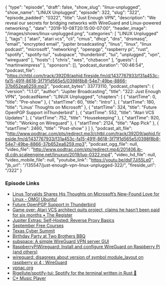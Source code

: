 {
  "type": "episode",
  "draft": false,
  "show_slug": "linux-unplugged",
  "show_name": "LINUX Unplugged",
  "episode": 322,
  "slug": "322",
  "episode_padded": "0322",
  "title": "Just Enough VPN",
  "description": "We reveal our secrets for bridging networks with WireGuard and Linux-powered networking.",
  "date": "2019-10-08T20:15:00-07:00",
  "header_image": "/images/shows/linux-unplugged.png",
  "categories": [
    "LINUX Unplugged"
  ],
  "tags": [
    "atari",
    "atari vcs",
    "cli",
    "cmus",
    "dhcp",
    "dns",
    "dnsmasq",
    "email",
    "encrypted email",
    "jupiter broadcasting",
    "linus",
    "linux",
    "linux podcast",
    "microsoft",
    "networking",
    "openpgp",
    "raspberry pi",
    "rust",
    "spotify",
    "spotify-tui",
    "subspace",
    "thunderbird",
    "tui",
    "unplugged",
    "vpn",
    "wireguard"
  ],
  "hosts": [
    "chris",
    "wes",
    "chzbacon"
  ],
  "guests": [
    "martinwimpress"
  ],
  "sponsors": [],
  "podcast_duration": "00:46:54",
  "podcast_file": "https://chtbl.com/track/392D9/aphid.fireside.fm/d/1437767933/f31a453c-fa15-491f-8618-3f71f1d565e5/0398f8b8-54e7-49be-8866-37b652ea6259.mp3",
  "podcast_bytes": 33773110,
  "podcast_chapters": {
    "version": "1.1.0",
    "author": "Jupiter Broadcasting",
    "title": "322: Just Enough VPN",
    "podcastName": "LINUX Unplugged",
    "chapters": [
      {
        "startTime": 0,
        "title": "Pre-show"
      },
      {
        "startTime": 60,
        "title": "Intro"
      },
      {
        "startTime": 180,
        "title": "Linus' Thoughts on Microsoft"
      },
      {
        "startTime": 324,
        "title": "Future OpenPGP Support inThunderbird"
      },
      {
        "startTime": 552,
        "title": "Atari VCS Updates"
      },
      {
        "startTime": 752,
        "title": "Housekeeping"
      },
      {
        "startTime": 920,
        "title": "Working on Wireguard"
      },
      {
        "startTime": 2124,
        "title": "App Pick"
      },
      {
        "startTime": 2460,
        "title": "Post-show"
      }
    ]
  },
  "podcast_alt_file": "http://www.podtrac.com/pts/redirect.mp3/chtbl.com/track/392D9/aphid.fireside.fm/d/1437767933/f31a453c-fa15-491f-8618-3f71f1d565e5/0398f8b8-54e7-49be-8866-37b652ea6259.mp3",
  "podcast_ogg_file": null,
  "video_file": "http://www.podtrac.com/pts/redirect.mp4/201406.jb-dl.cdn.scaleengine.net/linuxun/2019/lup-0322.mp4",
  "video_hd_file": null,
  "video_mobile_file": null,
  "youtube_link": "https://youtu.be/dsF7Ji55Le0",
  "jb_url": "/135547/just-enough-vpn-linux-unplugged-322/",
  "fireside_url": "/322"
}


### Episode Links

  * [Linus Torvalds Shares His Thoughts on Microsoft’s New-Found Love for Linux - OMG! Ubuntu!](https://www.omgubuntu.co.uk/2019/10/linus-torvalds-doesnt-think-microsoft-is-out-to-hijack-linux "Linus Torvalds Shares His Thoughts on Microsoft’s New-Found Love for Linux - OMG! Ubuntu!")
  * [Future OpenPGP Support in Thunderbird](https://lists.gnupg.org/pipermail/gnupg-users/2019-October/062782.html "Future OpenPGP Support in Thunderbird")
  * [Game over: Atari VCS architect quits project, claims he hasn’t been paid for six months • The Register](https://www.theregister.co.uk/2019/10/08/atari_architect_quits/ "Game over: Atari VCS architect quits project, claims he hasn’t been paid for six months • The Register")
  * [Jupiter Extras: Self-Hosted: Reverse Proxy Basics](https://extras.show/19 "Jupiter Extras: Self-Hosted: Reverse Proxy Basics")
  * [September Free Courses](https://linuxacademy.com/blog/uncategorized/free-courses-at-linux-academy-september-2019/ "September Free Courses")
  * [Texas Cyber Summit](https://www.texascybersummit.org/ "Texas Cyber Summit")
  * [Birthday Party at Two Brothers BBQ](https://www.meetup.com/jupiterbroadcasting/events/262984590/ "Birthday Party at Two Brothers BBQ")
  * [subspace: A simple WireGuard VPN server GUI](https://github.com/subspacecloud/subspace "subspace: A simple WireGuard VPN server GUI")
  * [RaspberryPiWireguard: Install and configure WireGuard on Raspberry Pi (and others)](https://github.com/adrianmihalko/raspberrypiwireguard "RaspberryPiWireguard: Install and configure WireGuard on Raspberry Pi \(and others\)")
  * [wireguard: disagrees about version of symbol module_layout on raspberry pi 4 : WireGuard](https://www.reddit.com/r/WireGuard/comments/cp29qv/wireguard_disagrees_about_version_of_symbol/ "wireguard: disagrees about version of symbol module_layout on raspberry pi 4 : WireGuard")
  * [vpnac.org](http://vpnac.org "vpnac.org")
  * [Rigellute/spotify-tui: Spotify for the terminal written in Rust 🚀](https://github.com/Rigellute/spotify-tui "Rigellute/spotify-tui: Spotify for the terminal written in Rust 🚀")
  * [C* Music Player](https://cmus.github.io/ "C* Music Player")


